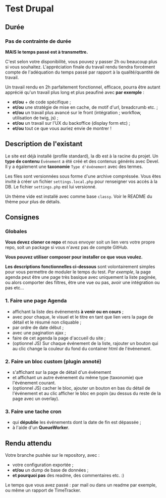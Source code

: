 # Test Drupal

## Durée
### Pas de contrainte de durée
**MAIS le temps passé est à transmettre.**

C'est selon votre disponibilité, vous pouvez y passer 2h ou beaucoup plus si vous souhaitez. L'appréciation finale du travail rendu tiendra forcément compte de l'adéquation du temps passé par rapport à la qualité/quantité de travail.

Un travail rendu en 2h parfaitement fonctionnel, efficace, pourra être autant apprécié qu'un travail plus long et plus peaufiné avec **par exemple** :

* **et/ou** + de code spécifique ;
* **et/ou** une stratégie de mise en cache, de motif d'url, breadcrumb etc. ;
* **et/ou** un travail plus avancé sur le front (intégration ; workflow, utilisation de twig, js) ;
* **et/ou** un travail sur l'UX du backoffice (display form etc) ;
* **et/ou** tout ce que vous auriez envie de montrer !



## Description de l'existant
Le site est déjà installé (profile standard), la db est à la racine du projet.
Un **type de contenu** `Événement` a été créé et des contenus générés avec Devel. Il y a également une **taxonomie** `Type d'événement` avec des termes.

Les files sont versionnées sous forme d'une archive compréssée. Vous êtes invité à créer un fichier `settings.local.php` pour renseigner vos accès à la DB. Le fichier `settings.php` est lui versionné.

Un thème vide est installé avec comme base `classy`. Voir le README du thème pour plus de détails.

## Consignes

### Globales

**Vous devez cloner ce repo** et nous envoyer soit un lien vers votre propre repo, soit un package si vous n'avez pas de compte GitHub.

**Vous pouvez utiliser composer pour installer ce que vous voulez.**

**Les descriptions fonctionnelles ci-dessous** sont volontairement simples pour vous permettre de moduler le temps du test.
*Par exemple*, la page agenda peut être une page très basique avec uniquement la liste paginée, ou alors comporter des filtres, être une vue ou pas, avoir une intégration ou pas etc...


### 1. Faire une page Agenda
* affichant la liste des événements **à venir ou en cours** ;
* avec pour chaque, le visuel et le titre en tant que lien vers la page de détail et le résumé non cliquable ;
* par ordre de date début ;
* avec une pagination ajax ;
* faire de cet agenda la page d'accueil du site ;
* (optionnel JS) Sur chaque événement de la liste, rajouter un bouton qui au clic change la couleur du fond du container html de l'événement.

### 2. Faire un bloc custom (plugin annoté)
* s'affichant sur la page de détail d'un événement
* et affichant un autre événement du même type (taxonomie) que l'événement courant.
* (optionnel JS) cacher le bloc, ajouter un bouton en bas du détail de l'événement et au clic afficher le bloc en popin (au dessus du reste de la page avec un overlay).

### 3. Faire une tache cron
* qui **dépublie** les événements dont la date de fin est dépassée ;
* à l'aide d'un **QueueWorker**.

## Rendu attendu
Votre branche pushée sur le repository, avec :

* votre configuration exportée ;
* **et/ou** un dump de base de données ;
* **et pourquoi pas** des readme, des commentaires etc. :)

Le temps que vous avez passé : par mail ou dans un readme par exemple, ou même un rapport de TimeTracker.

